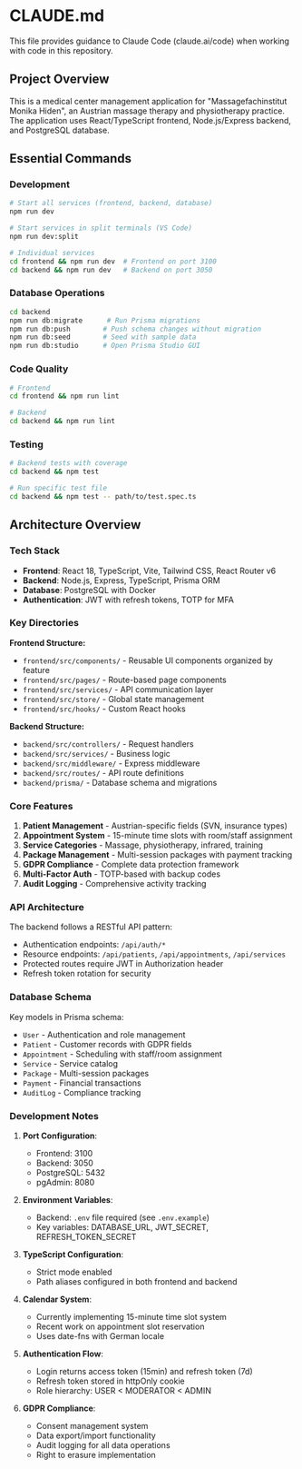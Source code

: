 # CLAUDE.md

This file provides guidance to Claude Code (claude.ai/code) when working with code in this repository.

## Project Overview

This is a medical center management application for "Massagefachinstitut Monika Hiden", an Austrian massage therapy and physiotherapy practice. The application uses React/TypeScript frontend, Node.js/Express backend, and PostgreSQL database.

## Essential Commands

### Development
```bash
# Start all services (frontend, backend, database)
npm run dev

# Start services in split terminals (VS Code)
npm run dev:split

# Individual services
cd frontend && npm run dev  # Frontend on port 3100
cd backend && npm run dev   # Backend on port 3050
```

### Database Operations
```bash
cd backend
npm run db:migrate      # Run Prisma migrations
npm run db:push        # Push schema changes without migration
npm run db:seed        # Seed with sample data
npm run db:studio      # Open Prisma Studio GUI
```

### Code Quality
```bash
# Frontend
cd frontend && npm run lint

# Backend
cd backend && npm run lint
```

### Testing
```bash
# Backend tests with coverage
cd backend && npm test

# Run specific test file
cd backend && npm test -- path/to/test.spec.ts
```

## Architecture Overview

### Tech Stack
- **Frontend**: React 18, TypeScript, Vite, Tailwind CSS, React Router v6
- **Backend**: Node.js, Express, TypeScript, Prisma ORM
- **Database**: PostgreSQL with Docker
- **Authentication**: JWT with refresh tokens, TOTP for MFA

### Key Directories

**Frontend Structure:**
- `frontend/src/components/` - Reusable UI components organized by feature
- `frontend/src/pages/` - Route-based page components
- `frontend/src/services/` - API communication layer
- `frontend/src/store/` - Global state management
- `frontend/src/hooks/` - Custom React hooks

**Backend Structure:**
- `backend/src/controllers/` - Request handlers
- `backend/src/services/` - Business logic
- `backend/src/middleware/` - Express middleware
- `backend/src/routes/` - API route definitions
- `backend/prisma/` - Database schema and migrations

### Core Features

1. **Patient Management** - Austrian-specific fields (SVN, insurance types)
2. **Appointment System** - 15-minute time slots with room/staff assignment
3. **Service Categories** - Massage, physiotherapy, infrared, training
4. **Package Management** - Multi-session packages with payment tracking
5. **GDPR Compliance** - Complete data protection framework
6. **Multi-Factor Auth** - TOTP-based with backup codes
7. **Audit Logging** - Comprehensive activity tracking

### API Architecture

The backend follows a RESTful API pattern:
- Authentication endpoints: `/api/auth/*`
- Resource endpoints: `/api/patients`, `/api/appointments`, `/api/services`
- Protected routes require JWT in Authorization header
- Refresh token rotation for security

### Database Schema

Key models in Prisma schema:
- `User` - Authentication and role management
- `Patient` - Customer records with GDPR fields
- `Appointment` - Scheduling with staff/room assignment
- `Service` - Service catalog
- `Package` - Multi-session packages
- `Payment` - Financial transactions
- `AuditLog` - Compliance tracking

### Development Notes

1. **Port Configuration**:
   - Frontend: 3100
   - Backend: 3050
   - PostgreSQL: 5432
   - pgAdmin: 8080

2. **Environment Variables**:
   - Backend: `.env` file required (see `.env.example`)
   - Key variables: DATABASE_URL, JWT_SECRET, REFRESH_TOKEN_SECRET

3. **TypeScript Configuration**:
   - Strict mode enabled
   - Path aliases configured in both frontend and backend

4. **Calendar System**:
   - Currently implementing 15-minute time slot system
   - Recent work on appointment slot reservation
   - Uses date-fns with German locale

5. **Authentication Flow**:
   - Login returns access token (15min) and refresh token (7d)
   - Refresh token stored in httpOnly cookie
   - Role hierarchy: USER < MODERATOR < ADMIN

6. **GDPR Compliance**:
   - Consent management system
   - Data export/import functionality
   - Audit logging for all data operations
   - Right to erasure implementation